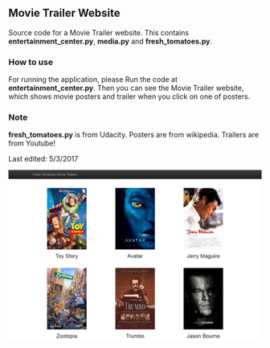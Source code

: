 ## Movie Trailer Website
Source code for a Movie Trailer website. This contains **entertainment_center.py**, **media.py** and **fresh_tomatoes.py**.

### How to use
For running the application, please Run the code at **entertainment_center.py**.
Then you can see the Movie Trailer website, which shows movie posters and trailer when you click on one of posters.

### Note
**fresh_tomatoes.py** is from Udacity.
Posters are from wikipedia.
Trailers are from Youtube!

Last edited: 5/3/2017

![Movie Trailer Website](https://github.com/RyotaSa/pictures/blob/master/Fresh%20Tomatoes%20.png)
